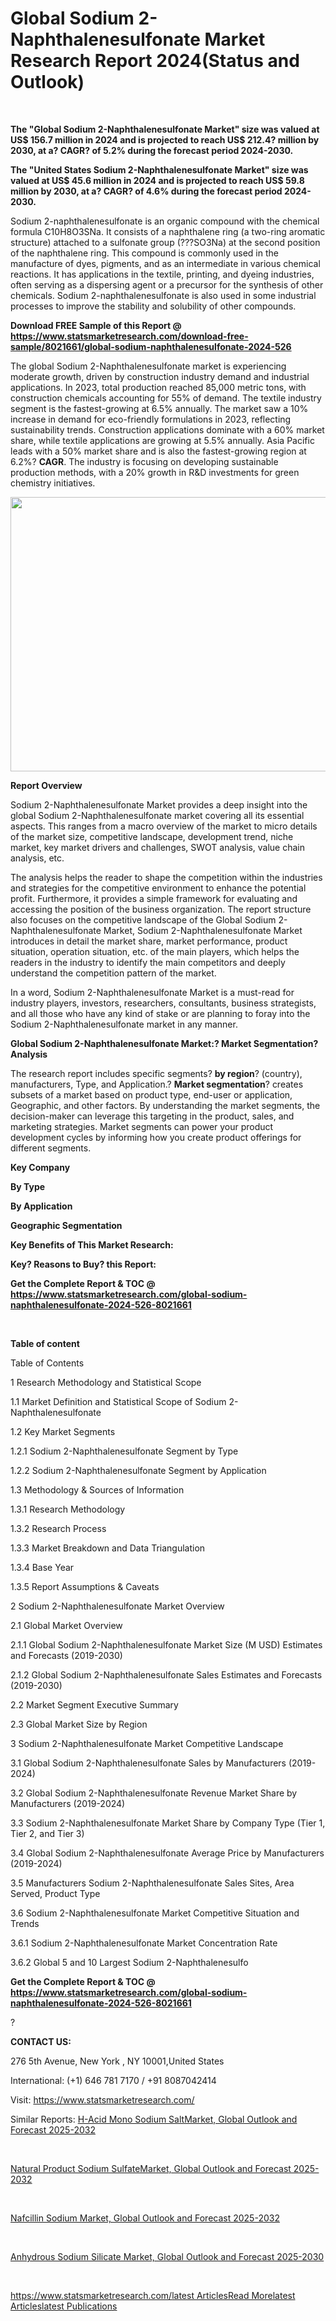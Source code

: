 <h1>Global Sodium 2-Naphthalenesulfonate Market Research Report 2024(Status and Outlook)</h1><br/><p><strong>The "Global Sodium 2-Naphthalenesulfonate Market" size was valued at US$ 156.7 million in 2024 and is projected to reach US$ 212.4? million by 2030, at a? <strong>CAGR</strong>? of 5.2% during the forecast period 2024-2030.</strong></p>
 
 
 
 <p><strong>The "United States Sodium 2-Naphthalenesulfonate Market" size was valued at US$ 45.6 million in 2024 and is projected to reach US$ 59.8 million by 2030, at a? <strong>CAGR</strong>? of 4.6% during the forecast period 2024-2030.</strong></p>
 
 
 
 <p>Sodium 2-naphthalenesulfonate is an organic compound with the chemical formula C10H8O3SNa. It consists of a naphthalene ring (a two-ring aromatic structure) attached to a sulfonate group (???SO3Na) at the second position of the naphthalene ring. This compound is commonly used in the manufacture of dyes, pigments, and as an intermediate in various chemical reactions. It has applications in the textile, printing, and dyeing industries, often serving as a dispersing agent or a precursor for the synthesis of other chemicals. Sodium 2-naphthalenesulfonate is also used in some industrial processes to improve the stability and solubility of other compounds.</p>
 
 
 
 <p><strong>Download FREE Sample of this Report @ <a href="https://www.statsmarketresearch.com/download-free-sample/8021661/global-sodium-naphthalenesulfonate-2024-526">https://www.statsmarketresearch.com/download-free-sample/8021661/global-sodium-naphthalenesulfonate-2024-526</a></strong></p>
 
 
 
 <p>The global Sodium 2-Naphthalenesulfonate market is experiencing moderate growth, driven by construction industry demand and industrial applications. In 2023, total production reached 85,000 metric tons, with construction chemicals accounting for 55% of demand. The textile industry segment is the fastest-growing at 6.5% annually. The market saw a 10% increase in demand for eco-friendly formulations in 2023, reflecting sustainability trends. Construction applications dominate with a 60% market share, while textile applications are growing at 5.5% annually. Asia Pacific leads with a 50% market share and is also the fastest-growing region at 6.2%? <strong><strong>CAGR</strong></strong>. The industry is focusing on developing sustainable production methods, with a 20% growth in R&D investments for green chemistry initiatives.</p>
 
 
 
 <p><img alt="" src="https://www.24marketreports.com/assets/report-images/Sodium2NaphthalenesulfonateMarket.png" style="height:439px; width:731px" /></p>
 
 
 
 <p><strong>Report Overview</strong></p>
 
 
 
 <p>Sodium 2-Naphthalenesulfonate Market provides a deep insight into the global Sodium 2-Naphthalenesulfonate market covering all its essential aspects. This ranges from a macro overview of the market to micro details of the market size, competitive landscape, development trend, niche market, key market drivers and challenges, SWOT analysis, value chain analysis, etc.</p>
 
 
 
 <p>The analysis helps the reader to shape the competition within the industries and strategies for the competitive environment to enhance the potential profit. Furthermore, it provides a simple framework for evaluating and accessing the position of the business organization. The report structure also focuses on the competitive landscape of the Global Sodium 2-Naphthalenesulfonate Market, Sodium 2-Naphthalenesulfonate Market introduces in detail the market share, market performance, product situation, operation situation, etc. of the main players, which helps the readers in the industry to identify the main competitors and deeply understand the competition pattern of the market.</p>
 
 
 
 <p>In a word, Sodium 2-Naphthalenesulfonate Market is a must-read for industry players, investors, researchers, consultants, business strategists, and all those who have any kind of stake or are planning to foray into the Sodium 2-Naphthalenesulfonate market in any manner.</p>
 
 
 
 <p><strong>Global Sodium 2-Naphthalenesulfonate Market:? Market Segmentation? Analysis</strong></p>
 
 
 
 <p>The research report includes specific segments? <strong>by region</strong>? (country), manufacturers, Type, and Application.? <strong>Market segmentation</strong>? creates subsets of a market based on product type, end-user or application, Geographic, and other factors. By understanding the market segments, the decision-maker can leverage this targeting in the product, sales, and marketing strategies. Market segments can power your product development cycles by informing how you create product offerings for different segments.</p>
 
 
 
 <p><strong>Key Company</strong></p>
 
 
 
 <p><strong>By Type</strong></p>
 
 
 
 <p><strong><strong>By Application</strong></strong></p>
 
 
 
 <p><strong>Geographic Segmentation</strong></p>
 
 
 
 <p><strong>Key Benefits of This Market Research:</strong></p>
 
 
 
 <p><strong>Key? <strong>Reasons to Buy</strong>? this Report:</strong></p>
 
 
 
 <div><b>Get the Complete Report & TOC @ <a href="https://www.statsmarketresearch.com/global-sodium-naphthalenesulfonate-2024-526-8021661">https://www.statsmarketresearch.com/global-sodium-naphthalenesulfonate-2024-526-8021661</a></b></div>
 
 
 
 <p><br />
 
 <b>Table of content</b></p>
 
 
 
 <p>Table of Contents<br />
 
 1 Research Methodology and Statistical Scope<br />
 
 1.1 Market Definition and Statistical Scope of Sodium 2-Naphthalenesulfonate<br />
 
 1.2 Key Market Segments<br />
 
 1.2.1 Sodium 2-Naphthalenesulfonate Segment by Type<br />
 
 1.2.2 Sodium 2-Naphthalenesulfonate Segment by Application<br />
 
 1.3 Methodology & Sources of Information<br />
 
 1.3.1 Research Methodology<br />
 
 1.3.2 Research Process<br />
 
 1.3.3 Market Breakdown and Data Triangulation<br />
 
 1.3.4 Base Year<br />
 
 1.3.5 Report Assumptions & Caveats<br />
 
 2 Sodium 2-Naphthalenesulfonate Market Overview<br />
 
 2.1 Global Market Overview<br />
 
 2.1.1 Global Sodium 2-Naphthalenesulfonate Market Size (M USD) Estimates and Forecasts (2019-2030)<br />
 
 2.1.2 Global Sodium 2-Naphthalenesulfonate Sales Estimates and Forecasts (2019-2030)<br />
 
 2.2 Market Segment Executive Summary<br />
 
 2.3 Global Market Size by Region<br />
 
 3 Sodium 2-Naphthalenesulfonate Market Competitive Landscape<br />
 
 3.1 Global Sodium 2-Naphthalenesulfonate Sales by Manufacturers (2019-2024)<br />
 
 3.2 Global Sodium 2-Naphthalenesulfonate Revenue Market Share by Manufacturers (2019-2024)<br />
 
 3.3 Sodium 2-Naphthalenesulfonate Market Share by Company Type (Tier 1, Tier 2, and Tier 3)<br />
 
 3.4 Global Sodium 2-Naphthalenesulfonate Average Price by Manufacturers (2019-2024)<br />
 
 3.5 Manufacturers Sodium 2-Naphthalenesulfonate Sales Sites, Area Served, Product Type<br />
 
 3.6 Sodium 2-Naphthalenesulfonate Market Competitive Situation and Trends<br />
 
 3.6.1 Sodium 2-Naphthalenesulfonate Market Concentration Rate<br />
 
 3.6.2 Global 5 and 10 Largest Sodium 2-Naphthalenesulfo</p>
 
 
 
 <div><b>Get the Complete Report & TOC @ <a href="https://www.statsmarketresearch.com/global-sodium-naphthalenesulfonate-2024-526-8021661">https://www.statsmarketresearch.com/global-sodium-naphthalenesulfonate-2024-526-8021661</a></b></div>
 
 
 
 <p>? </p>
 
 
 
 <p><b>CONTACT US:</b><br />
 
 276 5th Avenue, New York , NY 10001,United States<br />
 
 International: (+1) 646 781 7170 / +91 8087042414<br />
 
 Visit: <a href="https://www.statsmarketresearch.com/">https://www.statsmarketresearch.com/</a><br />
 
 Similar Reports: <a href="https://www.statsmarketresearch.com/global-sodium-naphthalenesulfonate-2024-526-8021661">H-Acid Mono Sodium SaltMarket, Global Outlook and Forecast 2025-2032 </a><br />
 
 <br />
 
 <a href="https://www.statsmarketresearch.com/global-sodium-naphthalenesulfonate-2024-526-8021661">Natural Product Sodium SulfateMarket, Global Outlook and Forecast 2025-2032 </a><br />
 
 <br />
 
 <a href="https://www.statsmarketresearch.com/global-sodium-naphthalenesulfonate-2024-526-8021661">Nafcillin Sodium Market, Global Outlook and Forecast 2025-2032</a><br />
 
 <br />
 
 <a href="https://www.statsmarketresearch.com/global-sodium-naphthalenesulfonate-2024-526-8021661">Anhydrous Sodium Silicate Market, Global Outlook and Forecast 2025-2030</a><br />
 
 <br />
 
 <a href="https://gyeongbokgung.com">https://www.statsmarketresearch.com/</a><a href="https://hallyeomaritime.com">latest Articles</a><a href="https://jingwansa.com">Read More</a><a href="https://nguoiviet.jp/">latest Articles</a><a href="https://www.intelmarketresearch.com/">latest Publications</a></p>